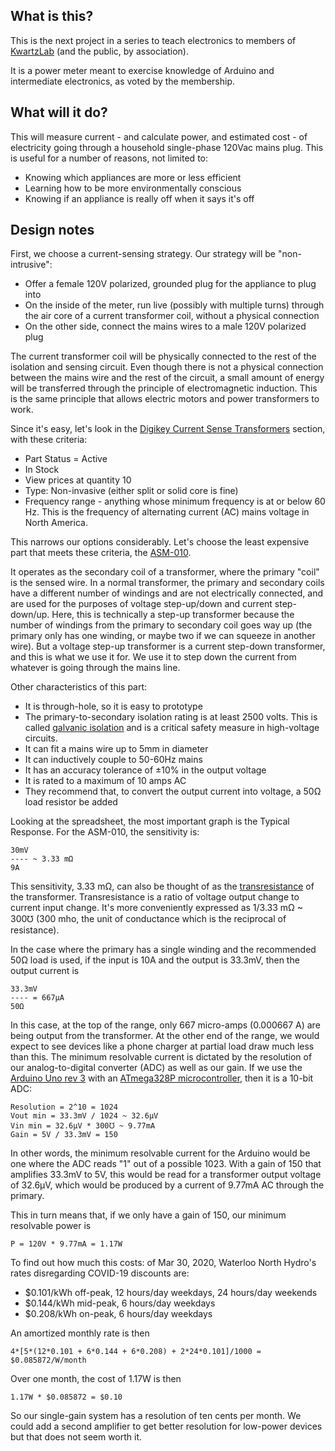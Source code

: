 What is this?
-------------

This is the next project in a series to teach electronics to members of 
[KwartzLab](https://www.kwartzlab.ca/)
(and the public, by association).

It is a power meter meant to exercise knowledge of Arduino and intermediate 
electronics, as voted by the membership.

What will it do?
----------------

This will measure current - and calculate power, and estimated cost - of 
electricity going through a household single-phase 120Vac mains plug. This is
useful for a number of reasons, not limited to:

- Knowing which appliances are more or less efficient
- Learning how to be more environmentally conscious
- Knowing if an appliance is really off when it says it's off

Design notes
------------

First, we choose a current-sensing strategy. Our strategy will be
"non-intrusive":

- Offer a female 120V polarized, grounded plug for the appliance to plug into
- On the inside of the meter, run live (possibly with multiple turns) through
  the air core of a current transformer coil, without a physical connection
- On the other side, connect the mains wires to a male 120V polarized plug

The current transformer coil will be physically connected to the rest of the
isolation and sensing circuit. Even though there is not a physical connection 
between the mains wire and the rest of the circuit, a small amount of energy
will be transferred through the principle of electromagnetic induction. This
is the same principle that allows electric motors and power transformers to
work.

Since it's easy, let's look in the
[Digikey Current Sense Transformers](https://www.digikey.ca/products/en/transformers/current-sense-transformers/163)
section, with these criteria:

- Part Status = Active
- In Stock
- View prices at quantity 10
- Type: Non-invasive (either split or solid core is fine)
- Frequency range - anything whose minimum frequency is at or below 60 Hz. This
  is the frequency of alternating current (AC) mains voltage in North America.

This narrows our options considerably. Let's choose the least expensive part
that meets these criteria, the
[ASM-010](https://talema.com/uploads/documents/product-datasheets/ASM%20Series.pdf).

It operates as the secondary coil of a transformer, where the primary "coil" is
the sensed wire. In a normal transformer, the primary and secondary coils have
a different number of windings and are not electrically connected, and are used
for the purposes of voltage step-up/down and current step-down/up. Here, this 
is technically a step-up transformer because the number of windings from the
primary to secondary coil goes way up (the primary only has one winding, or
maybe two if we can squeeze in another wire). But a voltage step-up transformer
is a current step-down transformer, and this is what we use it for. We use it
to step down the current from whatever is going through the mains line.

Other characteristics of this part:

- It is through-hole, so it is easy to prototype
- The primary-to-secondary isolation rating is at least 2500 volts. This is
  called
  [galvanic isolation](https://en.wikipedia.org/wiki/Galvanic_isolation) and is
  a critical safety measure in high-voltage circuits.
- It can fit a mains wire up to 5mm in diameter
- It can inductively couple to 50-60Hz mains
- It has an accuracy tolerance of ±10% in the output voltage
- It is rated to a maximum of 10 amps AC
- They recommend that, to convert the output current into voltage, a 50Ω load
  resistor be added

Looking at the spreadsheet, the most important graph is the Typical Response.
For the ASM-010, the sensitivity is:

    30mV
    ---- ~ 3.33 mΩ
    9A 

This sensitivity, 3.33 mΩ, can also be thought of as the
[transresistance](https://en.wikipedia.org/wiki/Transconductance#Transresistance)
of the transformer. Transresistance is a ratio of voltage output change to
current input change. It's more conveniently expressed as 1/3.33 mΩ ~ 300℧ (300
mho, the unit of conductance which is the reciprocal of resistance).

In the case where the primary has a single winding and the recommended 50Ω load
is used, if the input is 10A and the output is 33.3mV, then the output current is

    33.3mV
    ---- = 667μA
    50Ω

In this case, at the top of the range, only 667 micro-amps (0.000667 A) are
being output from the transformer. At the other end of the range, we would
expect to see devices like a phone charger at partial load draw much less than
this. The minimum resolvable current is dictated by the resolution of our
analog-to-digital converter (ADC) as well as our gain. If we use the
[Arduino Uno rev 3](https://store.arduino.cc/usa/arduino-uno-rev3) with an
[ATmega328P microcontroller](http://ww1.microchip.com/downloads/en/DeviceDoc/Atmel-7810-Automotive-Microcontrollers-ATmega328P_Datasheet.pdf),
then it is a 10-bit ADC:

    Resolution = 2^10 = 1024
    Vout min = 33.3mV / 1024 ~ 32.6μV
    Vin min = 32.6μV * 300℧ ~ 9.77mA
    Gain = 5V / 33.3mV = 150

In other words, the minimum resolvable current for the Arduino would be one
where the ADC reads "1" out of a possible 1023. With a gain of 150 that
amplifies 33.3mV to 5V, this would be read for a transformer output voltage of
32.6μV, which would be produced by a current of 9.77mA AC through the primary.

This in turn means that, if we only have a gain of 150, our minimum resolvable
power is

    P = 120V * 9.77mA = 1.17W

To find out how much this costs: of Mar 30, 2020, Waterloo North Hydro's
rates disregarding COVID-19 discounts are:

- $0.101/kWh off-peak, 12 hours/day weekdays, 24 hours/day weekends
- $0.144/kWh mid-peak, 6 hours/day weekdays
- $0.208/kWh on-peak, 6 hours/day weekdays

An amortized monthly rate is then

    4*[5*(12*0.101 + 6*0.144 + 6*0.208) + 2*24*0.101]/1000 = $0.085872/W/month

Over one month, the cost of 1.17W is then

    1.17W * $0.085872 = $0.10

So our single-gain system has a resolution of ten cents per month. We could add
a second amplifier to get better resolution for low-power devices but that does
not seem worth it.
